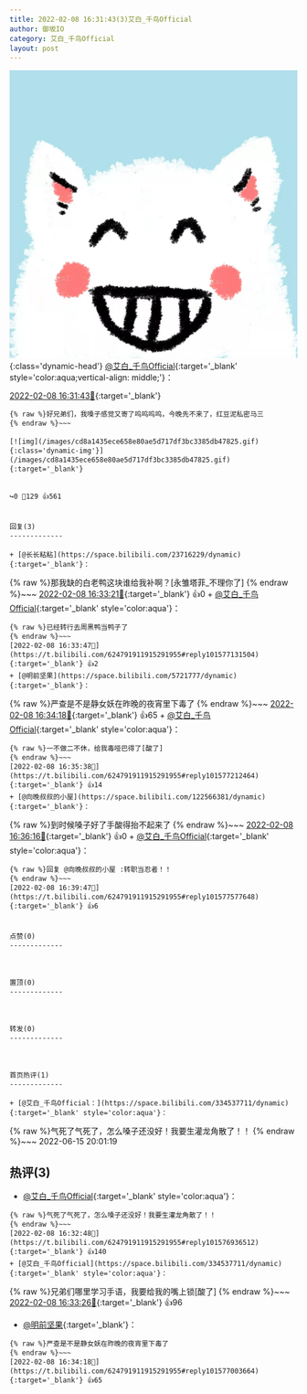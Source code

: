 ```yaml
---
title: 2022-02-08 16:31:43(3)艾白_千鸟Official
author: 御坂IO
category: 艾白_千鸟Official
layout: post
---
```


![img](/images/9ae8b9445fd0665cc014d9080156a45271be73c6.jpg){:class='dynamic-head'}
[@艾白_千鸟Official](https://space.bilibili.com/334537711/dynamic){:target='_blank' style='color:aqua;vertical-align: middle;'}：

[2022-02-08 16:31:43🔗](https://t.bilibili.com/624791911915291955){:target='_blank'}

~~~
{% raw %}好兄弟们，我嗓子感觉又寄了呜呜呜呜，今晚先不来了，红豆泥私密马三
{% endraw %}~~~

[![img](/images/cd8a1435ece658e80ae5d717df3bc3385db47825.gif){:class='dynamic-img'}](/images/cd8a1435ece658e80ae5d717df3bc3385db47825.gif){:target='_blank'}


↪️0 💬129 👍561


回复(3)
-------------

+ [@长长粘粘](https://space.bilibili.com/23716229/dynamic){:target='_blank'}：
~~~
{% raw %}那我缺的白老鸭这块谁给我补啊？[永雏塔菲_不理你了]
{% endraw %}~~~
[2022-02-08 16:33:21🔗](https://t.bilibili.com/624791911915291955#reply101576876992){:target='_blank'} 👍0
    + [@艾白_千鸟Official](https://space.bilibili.com/334537711/dynamic){:target='_blank' style='color:aqua'}：
~~~
{% raw %}已经转行去周黑鸭当鸭子了
{% endraw %}~~~
[2022-02-08 16:33:47🔗](https://t.bilibili.com/624791911915291955#reply101577131504){:target='_blank'} 👍2
+ [@明前坚果](https://space.bilibili.com/5721777/dynamic){:target='_blank'}：
~~~
{% raw %}严查是不是静女妖在昨晚的夜宵里下毒了
{% endraw %}~~~
[2022-02-08 16:34:18🔗](https://t.bilibili.com/624791911915291955#reply101577003664){:target='_blank'} 👍65
    + [@艾白_千鸟Official](https://space.bilibili.com/334537711/dynamic){:target='_blank' style='color:aqua'}：
~~~
{% raw %}一不做二不休，给我毒哑巴得了[酸了]
{% endraw %}~~~
[2022-02-08 16:35:38🔗](https://t.bilibili.com/624791911915291955#reply101577212464){:target='_blank'} 👍14
+ [@向晚叔叔的小屋](https://space.bilibili.com/122566381/dynamic){:target='_blank'}：
~~~
{% raw %}到时候嗓子好了手酸得抬不起来了
{% endraw %}~~~
[2022-02-08 16:36:16🔗](https://t.bilibili.com/624791911915291955#reply101577297056){:target='_blank'} 👍0
    + [@艾白_千鸟Official](https://space.bilibili.com/334537711/dynamic){:target='_blank' style='color:aqua'}：
~~~
{% raw %}回复 @向晚叔叔的小屋 :转职当忍者！！
{% endraw %}~~~
[2022-02-08 16:39:47🔗](https://t.bilibili.com/624791911915291955#reply101577577648){:target='_blank'} 👍6


点赞(0)
-------------



置顶(0)
-------------



转发(0)
-------------



首页热评(1)
-------------

+ [@艾白_千鸟Official：](https://space.bilibili.com/334537711/dynamic){:target='_blank' style='color:aqua'}：
~~~
{% raw %}气死了气死了，怎么嗓子还没好！我要生灌龙角散了！！
{% endraw %}~~~
2022-06-15 20:01:19


热评(3)
-------------

+ [@艾白_千鸟Official](https://space.bilibili.com/334537711/dynamic){:target='_blank' style='color:aqua'}：
~~~
{% raw %}气死了气死了，怎么嗓子还没好！我要生灌龙角散了！！
{% endraw %}~~~
[2022-02-08 16:32:48🔗](https://t.bilibili.com/624791911915291955#reply101576936512){:target='_blank'} 👍140
+ [@艾白_千鸟Official](https://space.bilibili.com/334537711/dynamic){:target='_blank' style='color:aqua'}：
~~~
{% raw %}兄弟们哪里学习手语，我要给我的嘴上锁[酸了]
{% endraw %}~~~
[2022-02-08 16:33:26🔗](https://t.bilibili.com/624791911915291955#reply101577040096){:target='_blank'} 👍96
+ [@明前坚果](https://space.bilibili.com/5721777/dynamic){:target='_blank'}：
~~~
{% raw %}严查是不是静女妖在昨晚的夜宵里下毒了
{% endraw %}~~~
[2022-02-08 16:34:18🔗](https://t.bilibili.com/624791911915291955#reply101577003664){:target='_blank'} 👍65


